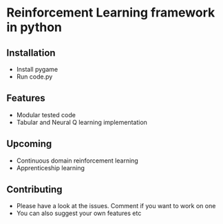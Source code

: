 # Reinforcement Learning framework in python

## Installation
* Install pygame
* Run code.py

## Features
* Modular tested code
* Tabular and Neural Q learning implementation

## Upcoming
* Continuous domain reinforcement learning
* Apprenticeship learning

## Contributing
* Please have a look at the issues. Comment if you want to work on one
* You can also suggest your own features etc
